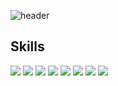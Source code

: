 ![header](https://capsule-render.vercel.app/api?type=Rounded&color=FAEF9B&height=300&section=header&text=Hokyun's%20GitHub&fontSize=90)
## Skills
<span>
    <img src="https://img.shields.io/badge/Java-6DA4AA?style=plastic&logo=JAVA&logoColor=white"/>
    <img src="https://img.shields.io/badge/SpringBoot-6DB33F?style=plastic&logo=springboot&logoColor=white"/>
    <img src="https://img.shields.io/badge/thymeleaf-005F0F?style=plastic&logo=thymeleaf&logoColor=#005F0F"/>
    <img src="https://img.shields.io/badge/MySQL-4479A1?style=plastic&logo=MYSQL&logoColor=white"/>
    <img src="https://img.shields.io/badge/Python-3776AB?style=plastic&logo=Python&logoColor=white"/>
    <img src="https://img.shields.io/badge/Django-092E20?style=plastic&logo=Django&logoColor=white"/>
    <img src="https://img.shields.io/badge/Postgresql-4169E1?style=plastic&logo=postgresql&logoColor=white"/>
    <img src="https://img.shields.io/badge/Tensorflow-FF6F00?style=plastic&logo=Tensorflow&logoColor=white"/>
</span>

